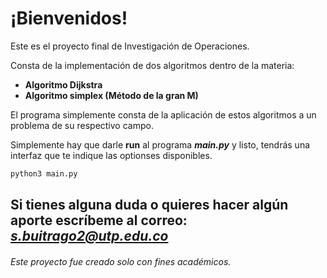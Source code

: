 # ¡Bienvenidos! 

Este es el proyecto final de Investigación de Operaciones.

Consta de la implementación de dos algoritmos dentro de la materia:
* **Algoritmo Dijkstra**
* **Algoritmo simplex (Método de la gran M)**

El programa simplemente consta de la aplicación de estos algoritmos a un problema de su respectivo campo.

Simplemente hay que darle **run** al programa ***main.py*** y listo, tendrás una interfaz que te indique las optionses disponibles.

```python
python3 main.py
```

## Si tienes alguna duda o quieres hacer algún aporte escríbeme al correo:  ***s.buitrago2@utp.edu.co***
###### Este proyecto fue creado solo con fines académicos.